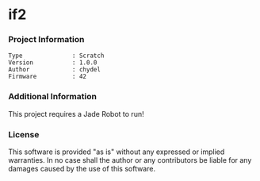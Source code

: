 if2
================



### Project Information
```
Type              : Scratch
Version           : 1.0.0
Author            : chydel
Firmware          : 42
```

### Additional Information
This project requires a Jade Robot to run!

### License
This software is provided "as is" without any expressed or implied warranties.  In no case shall the author or any contributors be liable for any damages caused by the use of this software.


